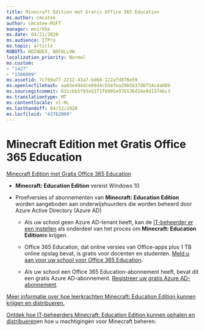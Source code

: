 ```yaml
---
title: Minecraft Edition met Gratis Office 365 Education
ms.author: cmcatee
author: cmcatee-MSFT
manager: mnirkhe
ms.date: 04/21/2020
ms.audience: ITPro
ms.topic: article
ROBOTS: NOINDEX, NOFOLLOW
localization_priority: Normal
ms.custom:
- "1427"
- "1500009"
ms.assetid: 7cf69a77-2212-43a7-bd68-122afd876e59
ms.openlocfilehash: aa65e494dce09d4cb54fea29b5b37d6f54c4a089
ms.sourcegitcommit: 631cbb5f03e5371f0995e976536d24e9d13746c3
ms.translationtype: MT
ms.contentlocale: nl-NL
ms.lasthandoff: 04/22/2020
ms.locfileid: "43762060"
---
```

# <a name="minecraft-edition-with-office-365-education-for-free"></a>Minecraft Edition met Gratis Office 365 Education

[Minecraft Edition met Gratis Office 365 Education](https://docs.microsoft.com/education/windows/get-minecraft-for-education)
  
- **Minecraft: Education Edition** vereist Windows 10

- Proefversies of abonnementen van **Minecraft: Education Edition** worden aangeboden aan onderwijshuurders die worden beheerd door Azure Active Directory (Azure AD)

  - Als uw school geen Azure AD-tenant heeft, kan de [IT-beheerder er een instellen](https://docs.microsoft.com/education/windows/school-get-minecraft) als onderdeel van het proces om **Minecraft: Education Edition**te krijgen.

  - Office 365 Education, dat online versies van Office-apps plus 1 TB online opslag bevat, is gratis voor docenten en studenten. [Meld u aan voor uw school voor Office 365 Education](https://products.office.com/academic/office-365-education-plan).

  - Als uw school een Office 365 Education-abonnement heeft, bevat dit een gratis Azure AD-abonnement. [Registreer uw gratis Azure AD-abonnement](https://msdn.microsoft.com/library/windows/hardware/mt703369%28v=vs.85%29.aspx).

[Meer informatie over hoe leerkrachten Minecraft: Education Edition kunnen krijgen en distribueren.](https://docs.microsoft.com/education/windows/teacher-get-minecraft)
  
[Ontdek hoe IT-beheerders Minecraft: Education Edition kunnen ophalen en distribueren](https://docs.microsoft.com/education/windows/school-get-minecraft)en hoe u machtigingen voor Minecraft beheren.